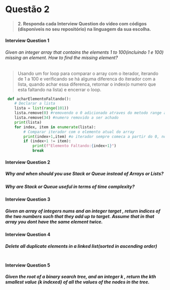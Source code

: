 # Questão 2
> #### 2. Responda cada Interview Question do vídeo com códigos (disponíveis no seu repositório) na linguagem da sua escolha.

#### Interview Question 1
###### Given an integer array that contains the elements 1 to 100(incluindo 1 e 100) missing an element. How to find the missing element?

> Usando um for loop para comparar o array com o iterador, iterando de 1 a 100 e verificando se há alguma diferenca do iterador com a lista, quando achar essa diferenca, retornar o index(o numero que esta faltando na lista) e encerrar o loop.

```python
 def acharElementoFaltando():
    # Declarar a lista
    lista = list(range(101))
    lista.remove(0) #removendo o 0 adicionado atraves do metodo range acima
    lista.remove(34) #numero removido a ser achado
    print(lista)
    for index, item in enumerate(lista):
        # Comparar iterador com o elemento atual do array
        print(index+1,item) #o iterador sempre comeca a partir do 0, no java podemos comeca-lo a partir de 1
        if (index+1 != item):
            print(f"Elemento Faltando:{index+1}")
            break
```


#### Interview Question 2
##### Why and when should you use Stack or Queue instead of Arrays or Lists?
##### Why are Stack or Queue useful in terms of time complexity?


#### Interview Question 3
##### Given an array of integers nums and an integer target , return indices of the two numbers such that they add up to target. Assume that in that array you dont have the same element twice.


#### Interview Question 4
##### Delete all duplicate elements in a linked list(sorted in ascending order)

```python

```

#### Interview Question 5
##### Given the root of a binary search tree, and an integer k , return the kth smallest value (k indexed) of all the values of the nodes in the tree.